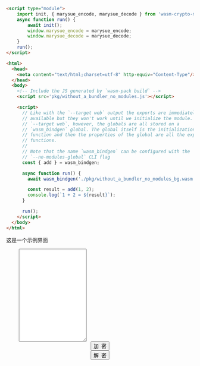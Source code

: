 ```html
<script type="module">
    import init, { marysue_encode, marysue_decode } from 'wasm-crypto-moe'
    async function run() {
        await init();
        window.marysue_encode = marysue_encode;
        window.marysue_decode = marysue_decode;
    }
    run();
</script>
```

<script type="module">
    import init, { marysue_encode, marysue_decode } from '/assets/js/wasm-crypto-moe'
    async function run() {
        await init("https://unpkg.com/wasm-crypto-moe/wasm_crypto_moe_bg.wasm");
        window.marysue_encode = marysue_encode;
        window.marysue_decode = marysue_decode;
    }
    run();
</script>

```html
<html>
  <head>
    <meta content="text/html;charset=utf-8" http-equiv="Content-Type"/>
  </head>
  <body>
    <!-- Include the JS generated by `wasm-pack build` -->
    <script src='pkg/without_a_bundler_no_modules.js'></script>

    <script>
      // Like with the `--target web` output the exports are immediately
      // available but they won't work until we initialize the module. Unlike
      // `--target web`, however, the globals are all stored on a
      // `wasm_bindgen` global. The global itself is the initialization
      // function and then the properties of the global are all the exported
      // functions.
      //
      // Note that the name `wasm_bindgen` can be configured with the
      // `--no-modules-global` CLI flag
      const { add } = wasm_bindgen;

      async function run() {
        await wasm_bindgen('./pkg/without_a_bundler_no_modules_bg.wasm');

        const result = add(1, 2);
        console.log(`1 + 2 = ${result}`);
      }

      run();
    </script>
  </body>
</html>
```

这是一个示例界面


<div class="layui-row">
    <form class="layui-form" action="">
        <div class="layui-form-item layui-form-text">
            <pre style="margin-bottom:-20px;">
    <textarea placeholder="输入待编解码内容，支持中文" name="text" id="content" class="layui-textarea" style="height:250px;">
    </textarea>
    </pre>
        </div>
        <div class="layui-form-item" style="text-align:center;margin-bottom:-5px;">
            <div class="layui-inline">
                <div class="layui-input-block">
                    <button class="layui-btn" lay-submit="" id="aa_jiami">加&nbsp;&nbsp;密</button>
                </div>
            </div>
            <div class="layui-inline">
                <div class="layui-input-block">
                    <button class="layui-btn" lay-submit="" id="aa_jiemi">解&nbsp;&nbsp;密</button>
                </div>
            </div>
        </div>
    </form>
</div>

